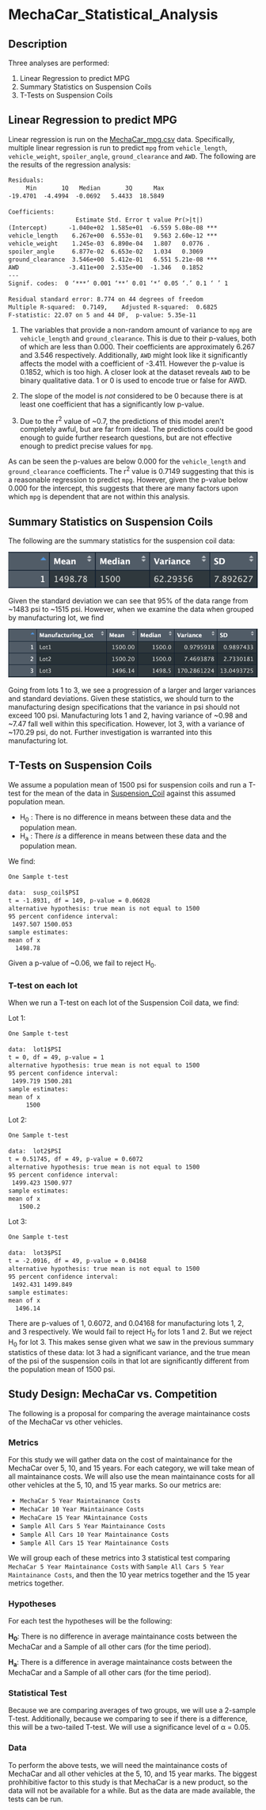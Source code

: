 # MechaCar_Statistical_Analysis
## Description
Three analyses are performed:
1. Linear Regression to predict MPG
2. Summary Statistics on Suspension Coils
3. T-Tests on Suspension Coils

## Linear Regression to predict MPG
Linear regression is run on the [MechaCar_mpg.csv](MechaCar_mpg.csv) data. Specifically, multiple linear regression is run to predict `mpg` from `vehicle_length`, `vehicle_weight`, `spoiler_angle`, `ground_clearance` and `AWD`. The following are the results of the regression analysis:

```
Residuals:
     Min       1Q   Median       3Q      Max 
-19.4701  -4.4994  -0.0692   5.4433  18.5849 

Coefficients:
                   Estimate Std. Error t value Pr(>|t|)    
(Intercept)      -1.040e+02  1.585e+01  -6.559 5.08e-08 ***
vehicle_length    6.267e+00  6.553e-01   9.563 2.60e-12 ***
vehicle_weight    1.245e-03  6.890e-04   1.807   0.0776 .  
spoiler_angle     6.877e-02  6.653e-02   1.034   0.3069    
ground_clearance  3.546e+00  5.412e-01   6.551 5.21e-08 ***
AWD              -3.411e+00  2.535e+00  -1.346   0.1852    
---
Signif. codes:  0 ‘***’ 0.001 ‘**’ 0.01 ‘*’ 0.05 ‘.’ 0.1 ‘ ’ 1

Residual standard error: 8.774 on 44 degrees of freedom
Multiple R-squared:  0.7149,	Adjusted R-squared:  0.6825 
F-statistic: 22.07 on 5 and 44 DF,  p-value: 5.35e-11
```

1. The variables that provide a non-random amount of variance to `mpg` are `vehicle_length` and `ground_clearance`. This is due to their p-values, both of which are less than 0.000. Their coefficients are approximately 6.267 and 3.546 respectively. Additionally, `AWD` might look like it significantly affects the model with a coefficient of -3.411. However the p-value is 0.1852, which is too high. A closer look at the dataset reveals `AWD` to be binary qualitative data. 1 or 0 is used to encode true or false for AWD.

2. The slope of the model is *not* considered to be 0 because there is at least one coefficient that has a significantly low p-value.

3. Due to the r<sup>2</sup> value of ~0.7, the predictions of this model aren't completely awful, but are far from ideal. The predictions could be good enough to guide further research questions, but are not effective enough to predict precise values for `mpg`.

As can be seen the p-values are below 0.000 for the `vehicle_length` and `ground_clearance` coefficients. The r<sup>2</sup> value is 0.7149 suggesting that this is a reasonable regression to predict `mpg`. However, given the p-value below 0.000 for the intercept, this suggests that there are many factors upon which `mpg` is dependent that are not within this analysis.

## Summary Statistics on Suspension Coils
The following are the summary statistics for the suspension coil data:

![resources/total_summary.png](resources/total_summary.png)

Given the standard deviation we can see that 95% of the data range from ~1483 psi to ~1515 psi. However, when we examine the data when grouped by manufacturing lot, we find

![resources/lot_group_summary.png](resources/lot_group_summary.png)

Going from lots 1 to 3, we see a progression of a larger and larger variances and standard deviations. Given these statistics, we should turn to the manufacturing design specifications that the variance in psi should not exceed 100 psi. Manufacturing lots 1 and 2, having variance of ~0.98 and ~7.47 fall well within this specification. However, lot 3, with a variance of ~170.29 psi, do not. Further investigation is warranted into this manufacturing lot.

## T-Tests on Suspension Coils
We assume a population mean of 1500 psi for suspension coils and run a T-test for the mean of the data in [Suspension_Coil](Suspension_Coil.csv) against this assumed population mean. 

- H<sub>0</sub> : There is no difference in means between these data and the population mean.
- H<sub>a</sub> : There *is* a difference in means between these data and the population mean.

We find:

```
One Sample t-test

data:  susp_coil$PSI
t = -1.8931, df = 149, p-value = 0.06028
alternative hypothesis: true mean is not equal to 1500
95 percent confidence interval:
 1497.507 1500.053
sample estimates:
mean of x 
  1498.78 
```

Given a p-value of ~0.06, we fail to reject H<sub>0</sub>.

### T-test on each lot
When we run a T-test on each lot of the Suspension Coil data, we find:

Lot 1:
```
One Sample t-test

data:  lot1$PSI
t = 0, df = 49, p-value = 1
alternative hypothesis: true mean is not equal to 1500
95 percent confidence interval:
 1499.719 1500.281
sample estimates:
mean of x 
     1500 
```

Lot 2:
```
One Sample t-test

data:  lot2$PSI
t = 0.51745, df = 49, p-value = 0.6072
alternative hypothesis: true mean is not equal to 1500
95 percent confidence interval:
 1499.423 1500.977
sample estimates:
mean of x 
   1500.2 
```

Lot 3:

```
One Sample t-test

data:  lot3$PSI
t = -2.0916, df = 49, p-value = 0.04168
alternative hypothesis: true mean is not equal to 1500
95 percent confidence interval:
 1492.431 1499.849
sample estimates:
mean of x 
  1496.14
```
There are p-values of 1, 0.6072, and 0.04168 for manufacturing lots 1, 2, and 3 respectively. We would fail to reject H<sub>0</sub> for lots 1 and 2. But we reject H<sub>0</sub> for lot 3. This makes sense given what we saw in the previous summary statistics of these data: lot 3 had a significant variance, and the true mean of the psi of the suspension coils in that lot are significantly different from the population mean of 1500 psi.

## Study Design: MechaCar vs. Competition
The following is a proposal for comparing the average maintainance costs of the MechaCar vs other vehicles.

### Metrics
For this study we will gather data on the cost of maintainance for the MechaCar over 5, 10, and 15 years. For each category, we will take mean of all maintainance costs. We will also use the mean maintainance costs for all other vehicles at the 5, 10, and 15 year marks. So our metrics are:

- `MechaCar 5 Year Maintainance Costs`
- `MechaCar 10 Year Maintainance Costs`
- `MechaCare 15 Year MAintainance Costs`
- `Sample All Cars 5 Year Maintainance Costs`
- `Sample All Cars 10 Year Maintainance Costs`
- `Sample All Cars 15 Year Maintainance Costs`

We will group each of these metrics into 3 statistical test comparing `MechaCar 5 Year Maintainance Costs` with `Sample All Cars 5 Year Maintainance Costs`, and then the 10 year metrics together and the 15 year metrics together.

### Hypotheses
For each test the hypotheses will be the following:

**H<sub>0</sub>**: There is no difference in average maintainance costs between the MechaCar and a Sample of all other cars (for the time period).

**H<sub>a</sub>**: There is a difference in average maintainance costs between the MechaCar and a Sample of all other cars (for the time period).

### Statistical Test
Because we are comparing averages of two groups, we will use a 2-sample T-test. Additionally, because we comparing to see if there is a difference, this will be a two-tailed T-test. We will use a significance level of α = 0.05.

### Data
To perform the above tests, we will need the maintainance costs of MechaCar and all other vehicles at the 5, 10, and 15 year marks. The biggest prohhibitive factor to this study is that MechaCar is a new product, so the data will not be available for a while. But as the data are made available, the tests can be run. 